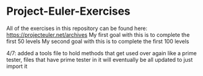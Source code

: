 # Project-Euler-Exercises
All of the exercises in this repository can be found here:
https://projecteuler.net/archives
My first goal with this is to complete the first 50 levels
My second goal with this is to complete the first 100 levels

4/7: added a tools file to hold methods that get used over again like a prime tester, files that have prime tester in it will eventually be all updated to just import it